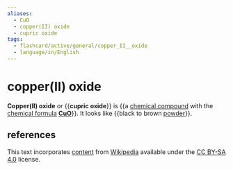 ```yaml
---
aliases:
  - CuO
  - copper(II) oxide
  - cupric oxide
tags:
  - flashcard/active/general/copper_II__oxide
  - language/in/English
---
```


# copper(II) oxide

__Copper(II) oxide__ or {{__cupric oxide__}} is {{a [chemical compound](chemical%20compound.md) with the [chemical formula](chemical%20formula.md) __[Cu](copper.md)[O](oxygen.md)__}}. It looks like {{black to brown [powder](powder.md)}}. <!--SR:!2027-03-05,973,290!2027-05-20,1088,330!2024-08-20,85,190-->

## references

This text incorporates [content](https://en.wikipedia.org/wiki/copper(II)_oxide) from [Wikipedia](Wikipedia.md) available under the [CC BY-SA 4.0](https://creativecommons.org/licenses/by-sa/4.0/) license.
